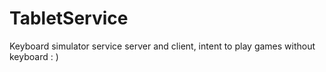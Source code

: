 # TabletService
Keyboard simulator service server and client, intent to play games without keyboard : )
